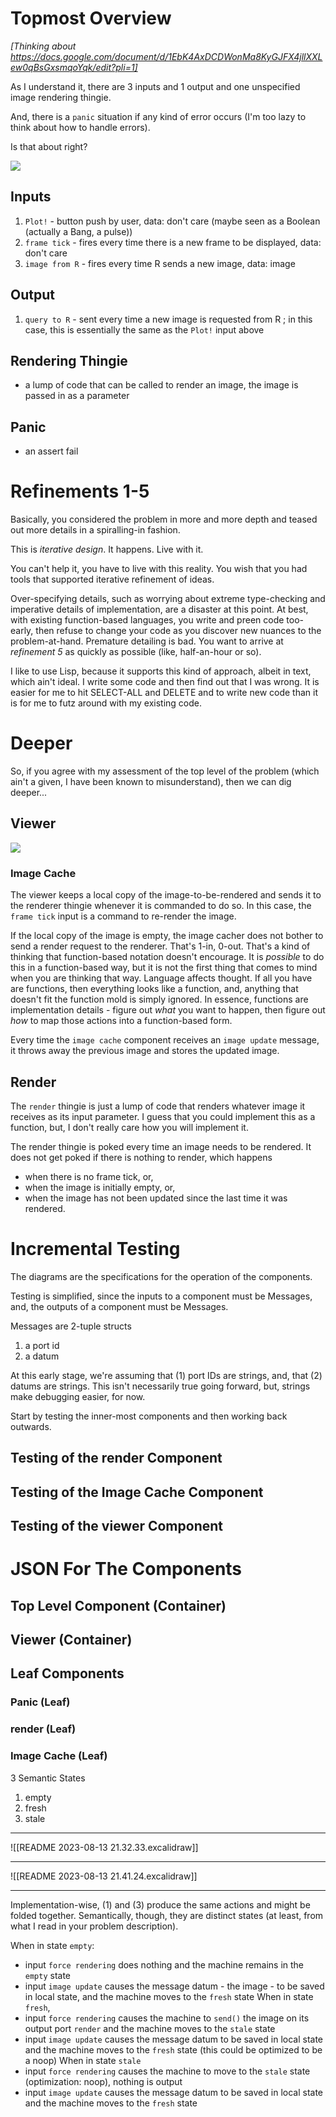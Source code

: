 
# Topmost Overview
*[Thinking about https://docs.google.com/document/d/1EbK4AxDCDWonMa8KyGJFX4jllXXLew0qBsGxsmqoYqk/edit?pli=1]*

As I understand it, there are 3 inputs and 1 output and one unspecified image rendering thingie.

And, there is a `panic` situation if any kind of error occurs (I'm too lazy to think about how to handle errors).

Is that about right?

![](kartik-main.drawio.svg)
## Inputs
1. `Plot!` - button push by user, data: don't care (maybe seen as a Boolean (actually a Bang, a pulse))
2. `frame tick` - fires every time there is a new frame to be displayed, data: don't care
3. `image from R` - fires every time R sends a new image, data: image
## Output
1. `query to R` - sent every time a new image is requested from R ; in this case, this is essentially the same as the `Plot!` input above
## Rendering Thingie
- a lump of code that can be called to render an image, the image is passed in as a parameter
## Panic
- an assert fail
# Refinements 1-5

Basically, you considered the problem in more and more depth and teased out more details in a spiralling-in fashion.  

This is *iterative design*.  It happens.  Live with it.  

You can't help it, you have to live with this reality.  You wish that you had tools that supported iterative refinement of ideas.

Over-specifying details, such as worrying about extreme type-checking and imperative details of implementation, are a disaster at this point.  At best, with existing function-based languages, you write and preen code too-early, then refuse to change your code as you discover new nuances to the problem-at-hand.  Premature detailing is bad.  You want to arrive at *refinement 5* as quickly as possible (like, half-an-hour or so).

I like to use Lisp, because it supports this kind of approach, albeit in text, which ain't ideal.  I write some code and then find out that I was wrong.  It is easier for me to hit SELECT-ALL and DELETE and to write new code than it is for me to futz around with my existing code.

# Deeper
So, if you agree with my assessment of the top level of the problem (which ain't a given, I have been known to misunderstand), then we can dig deeper...

## Viewer

![](kartik-viewer.drawio.svg)

### Image Cache

The viewer keeps a local copy of the image-to-be-rendered and sends it to the renderer thingie whenever it is commanded to do so.  In this case, the `frame tick` input is a command to re-render the image.

If the local copy of the image is empty, the image cacher does not bother to send a render request to the renderer. That's 1-in, 0-out. That's a kind of thinking that function-based notation doesn't encourage.  It is *possible* to do this in a function-based way, but it is not the first thing that comes to mind when you are thinking that way.  Language affects thought.  If all you have are functions, then everything looks like a function, and, anything that doesn't fit the function mold is simply ignored.  In essence, functions are implementation details - figure out *what* you want to happen, then figure out *how* to map those actions into a function-based form.

Every time the `image cache` component receives an `image update` message, it throws away the previous image and stores the updated image.  

## Render

The `render` thingie is just a lump of code that renders whatever image it receives as its input parameter.  I guess that you could implement this as a function, but, I don't really care how you will implement it.

The render thingie is poked every time an image needs to be rendered.  It does not get poked if there is nothing to render, which happens 
- when there is no frame tick, or,
- when the image is initially empty, or,
- when the image has not been updated since the last time it was rendered.

# Incremental Testing

The diagrams are the specifications for the operation of the components.

Testing is simplified, since the inputs to a component must be Messages, and, the outputs of a component must be Messages.

Messages are 2-tuple structs
1. a port id
2. a datum

At this early stage, we're assuming that (1) port IDs are strings, and, that (2) datums are strings.  This isn't necessarily true going forward, but, strings make debugging easier, for now.

Start by testing the inner-most components and then working back outwards.

## Testing of the render Component
## Testing of the Image Cache Component
## Testing of the viewer Component

# JSON For The Components
## Top Level Component (Container)
## Viewer (Container)
## Leaf Components
### Panic (Leaf)
### render (Leaf)
### Image Cache (Leaf)
3 Semantic States
1. empty
2. fresh
3. stale

---


![[README 2023-08-13 21.32.33.excalidraw]]

---

![[README 2023-08-13 21.41.24.excalidraw]]

---


Implementation-wise, (1) and (3) produce the same actions and might be folded together.  Semantically, though, they are distinct states (at least, from what I read in your problem description).

When in state `empty`:
- input `force rendering` does nothing and the machine remains in the `empty` state
- input `image update` causes the message datum - the image - to be saved in local state, and the machine moves to the `fresh` state
When in state `fresh`, 
- input `force rendering` causes the machine to `send()` the image on its output port `render` and the machine moves to the `stale` state
- input `image update` causes the message datum to be saved in local state and the machine moves to the `fresh` state (this could be optimized to be a noop)
When in state `stale`
- input `force rendering` causes the machine to move to the `stale` state (optimization: noop), nothing is output
- input `image update` causes the message datum to be saved in local state and the machine moves to the `fresh` state
